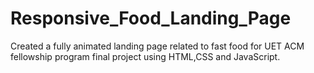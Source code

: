 # Responsive_Food_Landing_Page
 Created a fully animated landing page related to fast food for UET ACM fellowship program final project using HTML,CSS and JavaScript.
